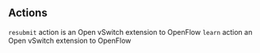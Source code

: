 ## Actions

`resubmit` action is an Open vSwitch extension to OpenFlow
`learn` action an Open vSwitch extension to OpenFlow
